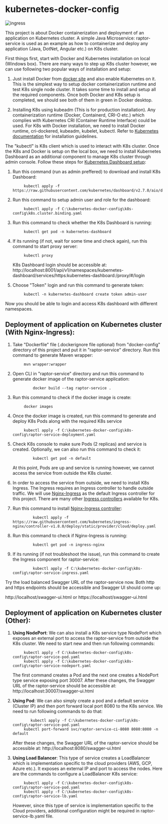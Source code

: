# kubernetes-docker-config

![ingress](https://github.com/irfan-nagoo/kubernetes-docker-config/assets/96521607/b723ada4-0139-49d7-b223-02153d6d77b0)


This project is about Docker containerization and deployment of an application on Kubernetes cluster. A simple Java Microservice: raptor-service is used as an example as how to containerize and deploy any application (Java, DotNet, Angular etc.) on K8s cluster.


First things first, start with Docker and Kubernetes installation on local (Windows box). There are many ways to step up K8s cluster however, we can use following two popular ways of installation and setup:

1. Just install Docker from [docker site](https://docs.docker.com/desktop/install/windows-install/) and also enable Kubernetes on it. This is the simplest way to setup docker containerization runtime and test K8s single node cluster. It takes some time to install and setup all the required components. Once both Docker and K8s setup is completed, we should see both of them in green in Docker desktop.

2. Installing K8s using kubeadm (This is for production installation). Any containerization runtime (Docker, Containerd, CRI-O etc.) which complies with Kubernetes CRI (Container Runtime Interface) could be used. For K8s with Docker installation, we need to install Docker runtime, cri-dockered, kubeadm, kubelet, kubectl. Refer to [Kubernetes documentation](https://kubernetes.io/docs/setup/production-environment/tools/kubeadm/install-kubeadm/) for installation guidelines.

The "kubectl" is K8s client which is used to interact with K8s cluster. Once the K8s and Docker is setup on the local box, we need to install Kubernetes Dashboard as an additional component to manage K8s cluster through admin console. Follow these steps for [Kubernetes Dashboard setup](https://kubernetes.io/docs/tasks/access-application-cluster/web-ui-dashboard/):

1. Run this command (run as admin preffered) to download and install K8s Dashboard:
		
			kubectl apply -f https://raw.githubusercontent.com/kubernetes/dashboard/v2.7.0/aio/deploy/recommended.yaml
					
2. Run this command to setup admin user and role for the dashboard:
		
			kubectl apply -f C:\kubernetes-docker-config\k8s-config\k8s.cluster.binding.yaml
					
3. Run this command to check whether the K8s Dashboard is running:
					
			kubectl get pod -n kubernetes-dashboard
					
4. If its running (if not, wait for some time and check again), run this command to start proxy server:
		
			kubectl proxy
					
	K8s Dashboard login should be accessible at: http://localhost:8001/api/v1/namespaces/kubernetes-dashboard/services/https:kubernetes-dashboard:/proxy/#/login

5. Choose "Token" login and run this command to generate token:

			kubectl -n kubernetes-dashboard create token admin-user
					

Now you should be able to login and access K8s dashboard with different namespaces.
				
	
	
## Deployment of application on Kubernetes cluster (With Nginx-Ingress):

1. Take "Dockerfile" file (.dockerignore file optional) from "docker-config" directory of this project and put it in "raptor-service" directory. Run this command to generate Maven wrapper:

			mvn wrapper:wrapper
	       
2. Open CLI in "raptor-service" directory and run this command to generate docker image of the raptor-service application:
				
            	docker build --tag raptor-service .
					
3. Run this command to check if the docker image is create:

			docker images

4. Once the docker image is created,  run this command to generate and deploy K8s Pods along with the required K8s service

			kubectl apply -f C:\kubernetes-docker-config\k8s-config\raptor-service-deployment.yaml

5. Check K8s console to make sure Pods (2 replicas) and service is created. Optionally, we can also run this command to check it:

		    	kubectl get pod -n default
					
    At this point, Pods are up and service is running however, we cannot access the service from outside the K8s cluster.
					
6. In order to access the service from outside, we need to install K8s Ingress. The Ingress requires an Ingress controller to handle outside traffic. We will use [Nginx-Ingress](https://docs.nginx.com/nginx-ingress-controller/intro/overview/) as the default Ingress controller for this project. There are many other [Ingress controllers](https://kubernetes.io/docs/concepts/services-networking/ingress-controllers/) available for K8s.
		
7. Run this command to install [Nginx-Ingress controller](https://kubernetes.github.io/ingress-nginx/deploy/):
		
		    	kubectl apply -f https://raw.githubusercontent.com/kubernetes/ingress-nginx/controller-v1.8.0/deploy/static/provider/cloud/deploy.yaml
			
8. Run this command to check if Nginx-Ingress is running:

		    	kubectl get pod -n ingress-nginx
		
9. If its running (if not troubleshoot the issue), run this command to create the Ingress component for raptor-service:

		    	kubectl apply -f C:\kubernetes-docker-config\k8s-config\raptor-service-ingress.yaml
					

Try the load balanced Swagger URL of the raptor-service now. Both http and https endpoints should be accessible and Swagger UI should come up:

http://localhost/swagger-ui.html  or https://localhost/swagger-ui.html
		
		
## Deployment of application on Kubernetes cluster (Other):


1. **Using NodePort**: We can also install a K8s service type NodePort which exposes an external port to access the raptor-service from outside the K8s cluster. We need to start new and then run following commands:

			kubectl apply -f C:\kubernetes-docker-config\k8s-config\raptor-service-pod.yaml
			kubectl apply -f C:\kubernetes-docker-config\k8s-config\raptor-service-nodeport.yaml
			
   The first command creates a Pod and the next one creates a NodePort type service exposing port 30007. After these changes, the Swagger URL of the raptor-service should be accessible at: http://localhost:30007/swagger-ui.html
   
2. **Using Pod**: We can also simply create a pod and a default service (Cluster IP) and then port forward local port 8080 to the K8s service. We need to run following commands to do that:

		       kubectl apply -f C:\kubernetes-docker-config\k8s-config\raptor-service-pod.yaml
			kubectl port-forward svc/raptor-service-ci-8080 8080:8080 -n default

   After these changes, the Swagger URL of the raptor-service should be accessible at: http://localhost:8080/swagger-ui.html

3. **Using Load Balancer**: This type of service creates a LoadBalancer which is implementation specific to the cloud providers (AWS, GCP, Azure etc.). It exposes an external IP and port to access the nodes. Here are the commands to configure a LoadBalancer K8s service:

			kubectl apply -f C:\kubernetes-docker-config\k8s-config\raptor-service-pod.yaml
			kubectl apply -f C:\kubernetes-docker-config\k8s-config\raptor-service-lb.yaml
			
    However, since this type of service is implementation specific to the Cloud providers, additional configuration might be required in raptor-service-lb.yaml file. 
    
    
   
